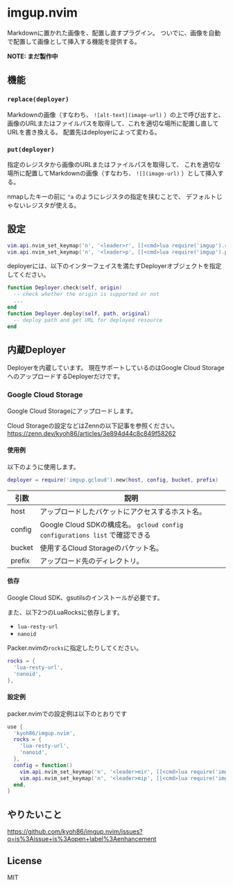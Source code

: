 # imgup.nvim

Markdownに置かれた画像を、配置し直すプラグイン。
ついでに、画像を自動で配置して画像として挿入する機能を提供する。

**NOTE: まだ製作中**

## 機能

### `replace(deployer)`

Markdownの画像（すなわち、 `![alt-text](image-url)` ）の上で呼び出すと、
画像のURLまたはファイルパスを取得して、これを適切な場所に配置し直してURLを書き換える。
配置先はdeployerによって変わる。

### `put(deployer)`

指定のレジスタから画像のURLまたはファイルパスを取得して、
これを適切な場所に配置してMarkdownの画像（すなわち、 `![](image-url)` ）として挿入する。

nmapしたキーの前に `"a` のようにレジスタの指定を挟むことで、
デフォルトじゃないレジスタが使える。

## 設定

```lua
vim.api.nvim_set_keymap('n', '<leader>r', [[<cmd>lua require('imgup').replace(deployer)<cr>]], {noremap = true})
vim.api.nvim_set_keymap('n', '<leader>p', [[<cmd>lua require('imgup').put(deployer)<cr>]], {noremap = true})
```

deployerには、以下のインターフェイスを満たすDeployerオブジェクトを指定してください。

```lua
function Deployer.check(self, origin)
  -- check whether the origin is supported or not
  ...
end
function Deployer.deploy(self, path, original)
  -- deploy path and get URL for deployed resource
end
```

## 内蔵Deployer

Deployerを内蔵しています。
現在サポートしているのはGoogle Cloud StorageへのアップロードするDeployerだけです。

### Google Cloud Storage

Google Cloud Storageにアップロードします。

Cloud Storageの設定などはZennの以下記事を参照ください。
https://zenn.dev/kyoh86/articles/3e894d44c8c849f58262

#### 使用例

以下のように使用します。

```lua
deployer = require('imgup.gcloud').new(host, config, bucket, prefix)
```

| 引数 | 説明 |
| - | - |
| host | アップロードしたバケットにアクセスするホスト名。 |
| config | Google Cloud SDKの構成名。 `gcloud config configurations list` で確認できる |
| bucket | 使用するCloud Storageのバケット名。 |
| prefix | アップロード先のディレクトリ。 |

#### 依存

Google Cloud SDK、gsutilsのインストールが必要です。

また、以下2つのLuaRocksに依存します。

- `lua-resty-url`
- `nanoid`

Packer.nvimの`rocks`に指定したりしてください。

```lua
rocks = {
  'lua-resty-url',
  'nanoid',
},
```

#### 設定例

packer.nvimでの設定例は以下のとおりです

```lua
use {
  'kyoh86/imgup.nvim',
  rocks = {
    'lua-resty-url',
    'nanoid',
  },
  config = function()
    vim.api.nvim_set_keymap('n', '<leader>mir', [[<cmd>lua require('imgup').replace(require('imgup.gcloud').new('kyoh86.dev', 'post', 'kyoh86.dev', nil))<cr>]], {noremap = true})
    vim.api.nvim_set_keymap('n', '<leader>mip', [[<cmd>lua require('imgup').put(require('imgup.gcloud').new('kyoh86.dev', 'post', 'kyoh86.dev', nil))<cr>]], {noremap = true})
  end,
}
```

## やりたいこと

https://github.com/kyoh86/imgup.nvim/issues?q=is%3Aissue+is%3Aopen+label%3Aenhancement

## License

MIT
